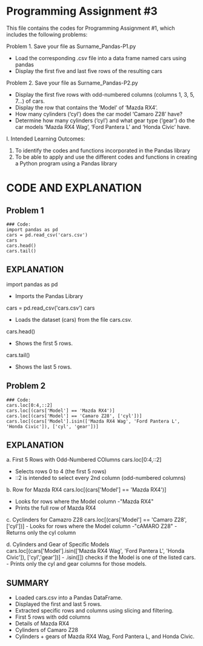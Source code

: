 # Programming Assignment #3
This file contains the codes for Programming Assignment #1, which includes the following problems:

Problem 1. Save your file as Surname_Pandas-P1.py
   - Load the corresponding .csv file into a data frame named cars using pandas
   - Display the first five and last five rows of the resulting cars

Problem 2. Save your file as Surname_Pandas-P2.py
  - Display the first five rows with odd-numbered columns (columns 1, 3, 5, 7...) of cars.
  - Display the row that contains the ‘Model’ of ‘Mazda RX4’.
  - How many cylinders (‘cyl’) does the car model ‘Camaro Z28’ have?
  - Determine how many cylinders (‘cyl’) and what gear type (‘gear’) do the car models ‘Mazda RX4
  Wag’, ‘Ford Pantera L’ and ‘Honda Civic’ have.

I. Intended Learning Outcomes:
1. To identify the codes and functions incorporated in the Pandas library
2. To be able to apply and use the different codes and functions in creating a Python program using a
Pandas library

# CODE AND EXPLANATION

## Problem 1

    ### Code: 
    import pandas as pd
    cars = pd.read_csv('cars.csv')
    cars
    cars.head()
    cars.tail()

## EXPLANATION

  import pandas as pd 
  - Imports the Pandas Library

  cars = pd.read_csv('cars.csv')
  cars
  - Loads the dataset (cars) from the file cars.csv.

  cars.head()
  - Shows the first 5 rows.

  cars.tail()
  - Shows the last 5 rows.
    
## Problem 2

    ### Code:
    cars.loc[0:4,::2]
    cars.loc[(cars['Model'] == 'Mazda RX4')]
    cars.loc[(cars['Model'] == 'Camaro Z28', ['cyl'])]
    cars.loc[(cars['Model'].isin(['Mazda RX4 Wag', 'Ford Pantera L', 'Honda Civic']), ['cyl', 'gear'])]

## EXPLANATION

a. First 5 Rows with Odd-Numbered COlumns
  cars.loc[0:4,::2]
  - Selects rows 0 to 4 (the first 5 rows)
  - ::2 is intended to select every 2nd column (odd-numbered columns)

b. Row for Mazda RX4
   cars.loc[(cars['Model'] == 'Mazda RX4')]
   - Looks for rows where the Model column -"Mazda RX4"
   - Prints the full row of Mazda RX4

c. Cyclinders for Camazro Z28
    cars.loc[(cars['Model'] == 'Camaro Z28', ['cyl'])]
    - Looks for rows where the Model column -"cAMARO Z28"
    - Returns only the cyl column

d. Cylinders and Gear of Specific Models
  cars.loc[(cars['Model'].isin(['Mazda RX4 Wag', 'Ford Pantera L', 'Honda Civic']), ['cyl','gear'])]
    - .isin([]) checks if the Model is one of the listed cars.
    - Prints only the cyl and gear columns for those models.

## SUMMARY
- Loaded cars.csv into a Pandas DataFrame.
- Displayed the first and last 5 rows.
- Extracted specific rows and columns using slicing and filtering.
- First 5 rows with odd columns
- Details of Mazda RX4
- Cylinders of Camaro Z28
- Cylinders + gears of Mazda RX4 Wag, Ford Pantera L, and Honda Civic.

